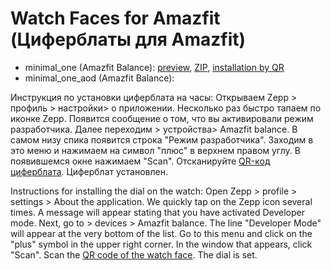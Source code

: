 # Watch Faces for Amazfit (Циферблаты для Amazfit)


- minimal_one (Amazfit Balance):
[preview](https://github.com/krayushkins/krayushkins.github.io/blob/main/Preview/Preview.gif), [ZIP](https://github.com/krayushkins/krayushkins.github.io/blob/main/minimal_one.zpk), [installation by QR](https://github.com/krayushkins/krayushkins.github.io/blob/main/QR/QR_Code.png)
- minimal_one_aod (Amazfit Balance): 


Инструкция по установки циферблата на часы:
Открываем Zepp > профиль > настройки> о приложении. Несколько раз быстро тапаем по иконке Zepp. Появится сообщение о том, что вы активировали режим разработчика. Далее переходим > устройства> Amazfit balance. В самом низу спика появится строка "Режим разработчика". Заходим в это меню и нажимаем на символ "плюс" в верхнем правом углу. В появившемся окне нажимаем "Scan". Отсканируйте [QR-код циферблата](https://github.com/krayushkins/krayushkins.github.io/blob/main/QR/QR_Code.png). Циферблат установлен.

Instructions for installing the dial on the watch:
Open Zepp > profile > settings > About the application. We quickly tap on the Zepp icon several times. A message will appear stating that you have activated Developer mode. Next, go to > devices > Amazfit balance. The line "Developer Mode" will appear at the very bottom of the list. Go to this menu and click on the "plus" symbol in the upper right corner. In the window that appears, click "Scan". Scan the [QR code of the watch face](https://github.com/krayushkins/krayushkins.github.io/blob/main/QR/QR_Code.png). The dial is set.
